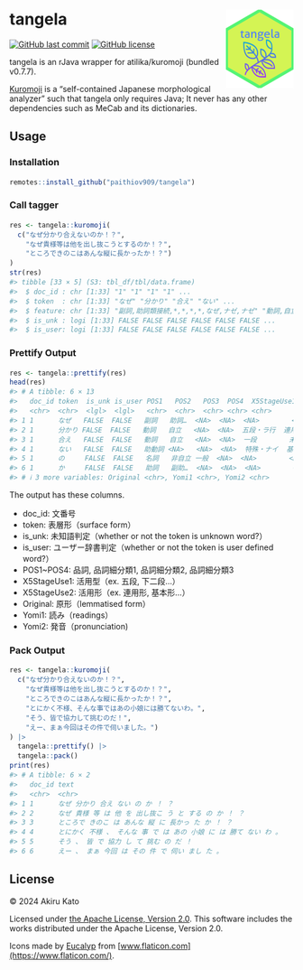 
<!-- README.md is generated from README.Rmd. Please edit that file -->

# tangela <a href='https://paithiov909.github.io/tangela'><img src='man/figures/logo.png' align="right" height="139" /></a>

<!-- badges: start -->

[![GitHub last
commit](https://img.shields.io/github/last-commit/paithiov909/tangela)](#)
[![GitHub
license](https://img.shields.io/github/license/paithiov909/tangela)](https://github.com/paithiov909/tangela/blob/main/LICENSE)
<!-- badges: end -->

tangela is an rJava wrapper for atilika/kuromoji (bundled v0.7.7).

[Kuromoji](https://github.com/atilika/kuromoji) is a “self-contained
Japanese morphological analyzer” such that tangela only requires Java;
It never has any other dependencies such as MeCab and its dictionaries.

## Usage

### Installation

``` r
remotes::install_github("paithiov909/tangela")
```

### Call tagger

``` r
res <- tangela::kuromoji(
  c("なぜ分かり合えないのか！？",
    "なぜ貴様等は他を出し抜こうとするのか！？",
    "ところできのこはあんな縦に長かったか！？")
)
str(res)
#> tibble [33 × 5] (S3: tbl_df/tbl/data.frame)
#>  $ doc_id : chr [1:33] "1" "1" "1" "1" ...
#>  $ token  : chr [1:33] "なぜ" "分かり" "合え" "ない" ...
#>  $ feature: chr [1:33] "副詞,助詞類接続,*,*,*,*,なぜ,ナゼ,ナゼ" "動詞,自立,*,*,五段・ラ行,連用形,分かる,ワカリ,ワカリ" "動詞,自立,*,*,一段,未然形,合える,アエ,アエ" "助動詞,*,*,*,特殊・ナイ,基本形,ない,ナイ,ナイ" ...
#>  $ is_unk : logi [1:33] FALSE FALSE FALSE FALSE FALSE FALSE ...
#>  $ is_user: logi [1:33] FALSE FALSE FALSE FALSE FALSE FALSE ...
```

### Prettify Output

``` r
res <- tangela::prettify(res)
head(res)
#> # A tibble: 6 × 13
#>   doc_id token  is_unk is_user POS1   POS2   POS3  POS4  X5StageUse1 X5StageUse2
#>   <chr>  <chr>  <lgl>  <lgl>   <chr>  <chr>  <chr> <chr> <chr>       <chr>
#> 1 1      なぜ   FALSE  FALSE   副詞   助詞…  <NA>  <NA>  <NA>        <NA>
#> 2 1      分かり FALSE  FALSE   動詞   自立   <NA>  <NA>  五段・ラ行  連用形
#> 3 1      合え   FALSE  FALSE   動詞   自立   <NA>  <NA>  一段        未然形
#> 4 1      ない   FALSE  FALSE   助動詞 <NA>   <NA>  <NA>  特殊・ナイ  基本形
#> 5 1      の     FALSE  FALSE   名詞   非自立 一般  <NA>  <NA>        <NA>
#> 6 1      か     FALSE  FALSE   助詞   副助…  <NA>  <NA>  <NA>        <NA>
#> # ℹ 3 more variables: Original <chr>, Yomi1 <chr>, Yomi2 <chr>
```

The output has these columns.

- doc_id: 文番号
- token: 表層形（surface form）
- is_unk: 未知語判定（whether or not the token is unknown word?）
- is_user: ユーザー辞書判定（whether or not the token is user defined
  word?）
- POS1~POS4: 品詞, 品詞細分類1, 品詞細分類2, 品詞細分類3
- X5StageUse1: 活用型（ex. 五段, 下二段…）
- X5StageUse2: 活用形（ex. 連用形, 基本形…）
- Original: 原形（lemmatised form）
- Yomi1: 読み（readings）
- Yomi2: 発音（pronunciation)

### Pack Output

``` r
res <- tangela::kuromoji(
  c("なぜ分かり合えないのか！？",
    "なぜ貴様等は他を出し抜こうとするのか！？",
    "ところできのこはあんな縦に長かったか！？",
    "とにかく不様、そんな事ではあの小娘には勝てないわ。",
    "そう、皆で協力して挑むのだ！",
    "えー、まぁ今回はその件で伺いました。")
) |>
  tangela::prettify() |>
  tangela::pack()
print(res)
#> # A tibble: 6 × 2
#>   doc_id text
#>   <chr>  <chr>
#> 1 1      なぜ 分かり 合え ない の か ！ ？
#> 2 2      なぜ 貴様 等 は 他 を 出し抜こ う と する の か ！ ？
#> 3 3      ところで きのこ は あんな 縦 に 長かっ た か ！ ？
#> 4 4      とにかく 不様 、 そんな 事 で は あの 小娘 に は 勝て ない わ 。
#> 5 5      そう 、 皆 で 協力 し て 挑む の だ ！
#> 6 6      えー 、 まぁ 今回 は その 件 で 伺い まし た 。
```

## License

© 2024 Akiru Kato

Licensed under [the Apache License, Version
2.0](http://www.apache.org/licenses/LICENSE-2.0.html). This software
includes the works distributed under the Apache License, Version 2.0.

Icons made by [Eucalyp](https://www.flaticon.com/authors/eucalyp) from
[www.flaticon.com](https://www.flaticon.com/).
